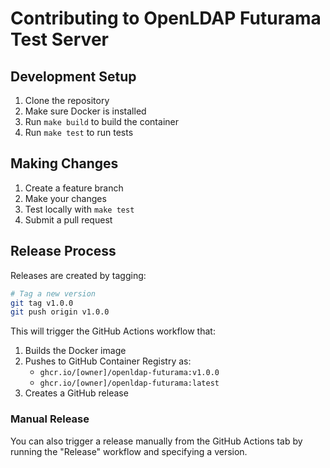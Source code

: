 # Contributing to OpenLDAP Futurama Test Server

## Development Setup

1. Clone the repository
2. Make sure Docker is installed
3. Run `make build` to build the container
4. Run `make test` to run tests

## Making Changes

1. Create a feature branch
2. Make your changes
3. Test locally with `make test`
4. Submit a pull request

## Release Process

Releases are created by tagging:

```bash
# Tag a new version
git tag v1.0.0
git push origin v1.0.0
```

This will trigger the GitHub Actions workflow that:
1. Builds the Docker image
2. Pushes to GitHub Container Registry as:
   - `ghcr.io/[owner]/openldap-futurama:v1.0.0`
   - `ghcr.io/[owner]/openldap-futurama:latest`
3. Creates a GitHub release

### Manual Release
You can also trigger a release manually from the GitHub Actions tab by running the "Release" workflow and specifying a version.
